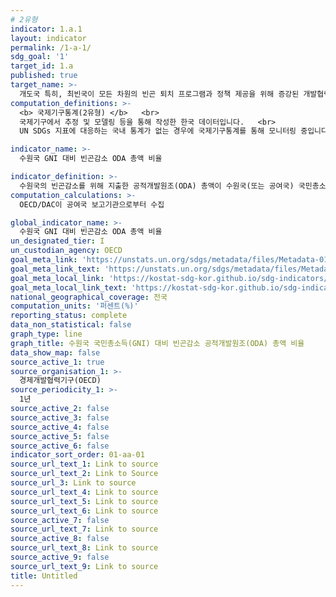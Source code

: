 ```yaml
---
# 2유형 
indicator: 1.a.1
layout: indicator
permalink: /1-a-1/
sdg_goal: '1'
target_id: 1.a
published: true
target_name: >-
  개도국 특히, 최빈국이 모든 차원의 빈곤 퇴치 프로그램과 정책 제공을 위해 증강된 개발협력을 포함하여 다양한 재원 동원 보장
computation_definitions: >-
  <b> 국제기구통계(2유형) </b>   <br>
  국제기구에서 추정 및 모델링 등을 통해 작성한 한국 데이터입니다.   <br>
  UN SDGs 지표에 대응하는 국내 통계가 없는 경우에 국제기구통계를 통해 모니터링 중입니다. 

indicator_name: >-
  수원국 GNI 대비 빈곤감소 ODA 총액 비율

indicator_definition: >-
  수원국의 빈곤감소를 위해 지출한 공적개발원조(ODA) 총액이 수원국(또는 공여국) 국민총소득(GNI)에서 차지하는 비율임.
computation_calculations: >-
  OECD/DAC이 공여국 보고기관으로부터 수집

global_indicator_name: >-
  수원국 GNI 대비 빈곤감소 ODA 총액 비율
un_designated_tier: I
un_custodian_agency: OECD
goal_meta_link: 'https://unstats.un.org/sdgs/metadata/files/Metadata-01-0a-01.pdf'
goal_meta_link_text: 'https://unstats.un.org/sdgs/metadata/files/Metadata-01-0a-01.pdf'
goal_meta_local_link: 'https://kostat-sdg-kor.github.io/sdg-indicators/public/data/Metadata-01-0a-01_KOR.pdf'
goal_meta_local_link_text: 'https://kostat-sdg-kor.github.io/sdg-indicators/public/data/Metadata-01-0a-01_KOR.pdf'
national_geographical_coverage: 전국
computation_units: '퍼센트(%)'
reporting_status: complete
data_non_statistical: false
graph_type: line
graph_title: 수원국 국민총소득(GNI) 대비 빈곤감소 공적개발원조(ODA) 총액 비율
data_show_map: false
source_active_1: true
source_organisation_1: >-
  경제개발협력기구(OECD)
source_periodicity_1: >-
  1년
source_active_2: false
source_active_3: false
source_active_4: false
source_active_5: false
source_active_6: false
indicator_sort_order: 01-aa-01
source_url_text_1: Link to source
source_url_text_2: Link to Source
source_url_3: Link to source
source_url_text_4: Link to source
source_url_text_5: Link to source
source_url_text_6: Link to source
source_active_7: false
source_url_text_7: Link to source
source_active_8: false
source_url_text_8: Link to source
source_active_9: false
source_url_text_9: Link to source
title: Untitled
---
```

